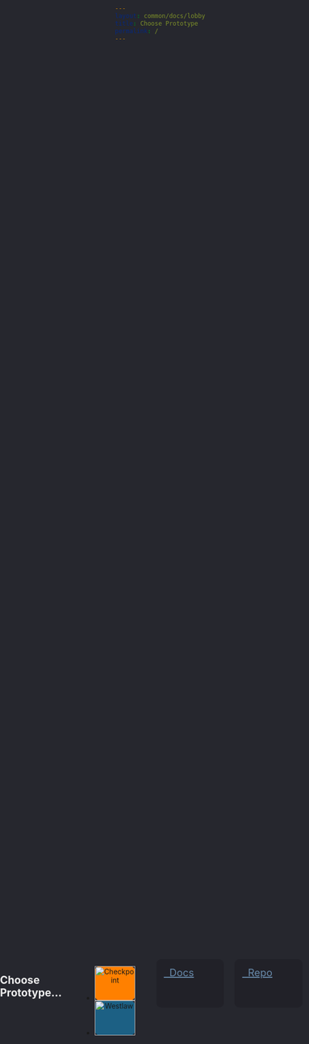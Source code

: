 ```yaml
---
layout: common/docs/lobby
title: Choose Prototype
permalink: /
---
```


<style>
    html, body {
        background: #26272E;
        height: 100%;
    }

    .table-wrapper {
        display: table;
        position: absolute;
        top: 0;
        bottom: 0;
        left: 0;
        right: 0;
        height: 100%;
        width: 100%;
    }

    .cell-wrapper {
        display: table-cell;
        vertical-align: middle;
    }

    .row {
        max-width: 600px;
    }

    .logo-cp,
    .logo-wl {
        display: block;
        border-radius: 10px;
        text-align: center;
        /*margin: 100px;*/
    }

    .logo-cp:hover,
    .logo-wl:hover {
        /*background: black;*/
    }

    .logo-cp {
        background: #FF8000;
    }

    .logo-wl {
        background: #1C6084;
    }

    .button {
        width: 100%;
        border-radius: 10px;
        padding: 15px;
        font-size: 20px;
        background: #212128;
        /*border: 2px solid #212128;*/
        color: #6789A9;
    }

    .button:hover {
        background: black !important;
    }

    h1 {
        color: #eee;
    }
</style>

<section class="table-wrapper animated fadeIn">
    <div class="cell-wrapper">
        <div class="row">
            <div class="columns">
                <h1>Choose Prototype...</h1>
                <br>
                <ul class="small-block-grid-2">
                    <li>
                        <a class="logo-cp" href="/pages/checkpoint/guide/">
                            <img width="100%" src="/img/common/template/cp-logo@2x.png" alt="Checkpoint">
                        </a>
                    </li>
                    <li>
                        <a class="logo-wl" href="/pages/westlaw/guide/">
                            <img width="100%" src="/img/common/template/wl-logo@2x.png" alt="Westlaw">
                        </a>
                    </li>
                </ul>
                <br>
                <a class="button" href="/docs/"><i class="fi-book"></i>&nbsp; Docs</a>
                <a class="button" href="https://github.com/liquidvisual/prototypes"><i class="fi-social-github"></i>&nbsp; Repo</a>
            </div>
        </div>
    </div>
</section>
